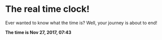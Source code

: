 # The real time clock!

Ever wanted to know what the time is? Well, your journey is about to end!

**The time is Nov 27, 2017, 07:43**